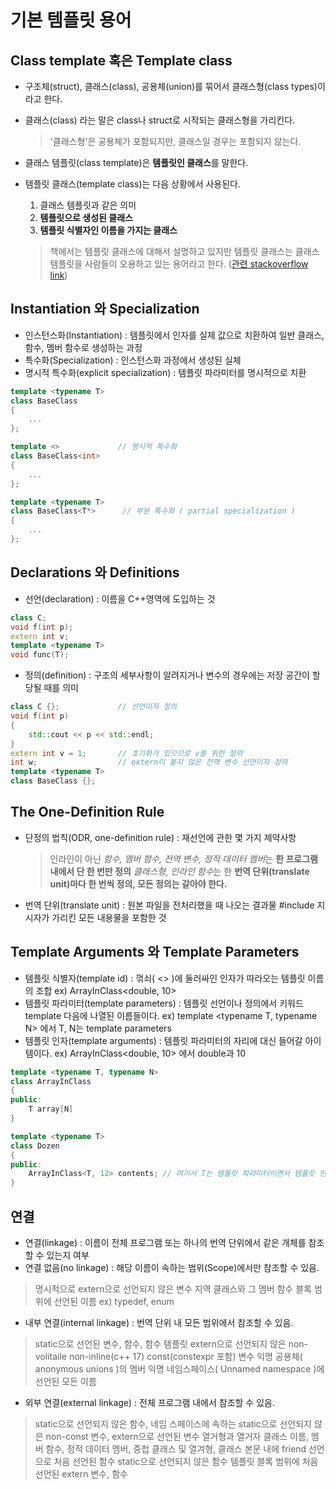 # 기본 템플릿 용어
## Class template 혹은 Template class
- 구조체(struct), 클래스(class), 공용체(union)를 묶어서 클래스형(class types)이라고 한다.
- 클래스(class) 라는 말은 class나 struct로 시작되는 클래스형을 가리킨다.

    > '클래스형'은 공용체가 포함되지만, 클래스일 경우는 포함되지 않는다.
- 클래스 템플릿(class template)은 **템플릿인 클래스**를 말한다.
- 템플릿 클래스(template class)는 다음 상황에서 사용된다.
    1. 클래스 템플릿과 같은 의미
    2. **템플릿으로 생성된 클래스**
    3. **템플릿 식별자인 이름을 가지는 클래스**
    
    > 책에서는 템플릿 클래스에 대해서 설명하고 있지만 템플릿 클래스는 클래스 템플릿을 사람들이 오용하고 있는 용어라고 한다. ([관련 stackoverflow link]( http://stackoverflow.com/questions/879535/what-is-the-difference-between-a-template-class-and-a-class-template))

## Instantiation 와 Specialization
- 인스턴스화(Instantiation) : 템플릿에서 인자를 실제 값으로 치환하여 일반 클래스, 함수, 멤버 함수로 생성하는 과정
- 특수화(Specialization) : 인스턴스화 과정에서 생성된 실체
- 명시적 특수화(explicit specialization) : 템플릿 파라미터를 명시적으로 치환
```c++
template <typename T>
class BaseClass
{
    ...
};

template <>             // 명시적 특수화
class BaseClass<int>
{
    ...
};

template <typename T>
class BaseClass<T*>      // 부분 특수화 ( partial specialization )
{
    ...
};
```
## Declarations 와 Definitions
- 선언(declaration) : 이름을 C++영역에 도입하는 것
```c++
class C;
void f(int p);
extern int v;
template <typename T>
void func(T);
```
- 정의(definition) : 구조의 세부사항이 알려지거나 변수의 경우에는 저장 공간이 할당될 때를 의미
```c++
class C {};             // 선언이자 정의
void f(int p)
{
    std::cout << p << std::endl;
}
extern int v = 1;       // 초기화가 있으므로 v를 위한 정의
int w;                  // extern이 붙지 않은 전역 변수 선언이자 정의
template <typename T>
class BaseClass {};
```
## The One-Definition Rule
- 단정의 법칙(ODR, one-definition rule) : 재선언에 관한 몇 가지 제약사항

    > 인라인이 아닌 *함수, 멤버 함수, 전역 변수, 정적 데이터 멤버*는 **한 프로그램 내에서 단 한 번만 정의**
    > *클래스형, 인라인 함수*는 한 **번역 단위(translate unit)마다 한 번씩 정의, 모든 정의는 같아야 한다.**
- 번역 단위(translate unit) : 원본 파일을 전처리했을 때 나오는 결과물 #include 지시자가 가리킨 모든 내용물을 포함한 것

## Template Arguments 와 Template Parameters
- 템플릿 식별자(template id) : 꺾쇠( <> )에 둘러싸인 인자가 따라오는 템플릿 이름의 조합 ex) ArrayInClass<double, 10>
- 템플릿 파라미터(template parameters) : 템플릿 선언이나 정의에서 키워드 template 다음에 나열된 이름들이다. ex) template <typename T, typename N> 에서 T, N는 template parameters
- 템플릿 인자(template arguments) : 템플릿 파라미터의 자리에 대신 들어갈 아이템이다. ex) ArrayInClass<double, 10> 에서 double과 10
```c++
template <typename T, typename N>
class ArrayInClass
{
public:
    T array[N]
}

template <typename T>
class Dozen
{
public:
    ArrayInClass<T, 12> contents; // 여기서 T는 템플릿 파라미터이면서 템플릿 인자이다.
}
```
## 연결
- 연결(linkage) : 이름이 전체 프로그램 또는 하나의 번역 단위에서 같은 개체를 참조 할 수 있는지 여부
- 연결 없음(no linkage) : 해당 이름이 속하는 범위(Scope)에서만 참조할 수 있음.
> 명시적으로 extern으로 선언되지 않은 변수
> 지역 클래스와 그 멤버 함수
> 블록 범위에 선언된 이름 ex) typedef, enum

- 내부 연결(internal linkage) : 번역 단위 내 모든 범위에서 참조할 수 있음.
> static으로 선언된 변수, 함수, 함수 템플릿
> extern으로 선언되지 않은 non-volitaile non-inline(c++ 17) const(constexpr 포함) 변수
> 익명 공용체( anonymous unions )의 멤버
> 익명 네임스페이스( Unnamed namespace )에 선언된 모든 이름

- 외부 연결(external linkage) : 전체 프로그램 내에서 참조할 수 있음.
> static으로 선언되지 않은 함수, 네임 스페이스에 속하는 static으로 선언되지 않은 non-const 변수, extern으로 선언된 변수
> 열거형과 열거자
> 클래스 이름, 멤버 함수, 정적 데이터 멤버, 중첩 클래스 및 열겨형, 클래스 본문 내에 friend 선언으로 처음 선언된 함수
> static으로 선언되지 않은 함수 템플릿
> 블록 범위에 처음 선언된 extern 변수, 함수